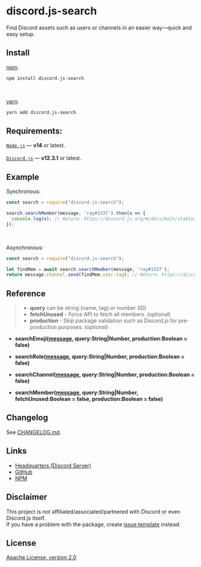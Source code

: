 # discord.js-search
Find Discord assets such as users or channels in an easier way—quick and easy setup.

## Install
[npm](https://www.npmjs.com/):
```bash
npm install discord.js-search
```

<br>

[yarn](https://yarnpkg.com/):
```bash
yarn add discord.js-search
```

## Requirements:
[`Node.js`](http://nodejs.org/) — **v14** or latest.
<br><br>
[`Discord.js`](https://discord.js.org/) — **v12.3.1** or latest.

## Example
Synchronous:
```js
const search = require("discord.js-search");

search.searchMember(message, 'ray#1337').then(x => {
  console.log(x); // Return: https://discord.js.org/#/docs/main/stable/class/GuildMember
});
```

<br>

Asynchronous:
```js
const search = require("discord.js-search");

let findMem = await search.searchMember(message, 'ray#1337');
return message.channel.send(findMem.user.tag); // Return: https://discord.js.org/#/docs/main/stable/class/GuildMember
```

## Reference
> - **query** can be string (name, tag) or number (ID)
> - **fetchUnused** - Force API to fetch all members. (optional)
> - **production** - Skip package validation such as Discord.js for pre-production purposes. (optional)

- **searchEmoji([message](https://discord.js.org/#/docs/main/stable/class/Message), query:String|Number, production:Boolean = false)**

- **searchRole([message](https://discord.js.org/#/docs/main/stable/class/Message), query:String|Number, production:Boolean = false)**

- **searchChannel([message](https://discord.js.org/#/docs/main/stable/class/Message), query:String|Number, production:Boolean = false)**

- **searchMember([message](https://discord.js.org/#/docs/main/stable/class/Message), query:String|Number, fetchUnused:Boolean = false, production:Boolean = false)**

## Changelog
See [CHANGELOG.md](CHANGELOG.md).

## Links
- [Headquarters (Discord Server)](https://blob-project.com/discord)
- [GitHub](https://github.com/Blob-Development/discord.js-search)
- [NPM](https://npmjs.com/package/discord.js-search)

## Disclaimer
This project is not affiliated/associated/partnered with Discord or even Discord.js itself. <br>
If you have a problem with the package, create [issue template](https://github.com/Blob-Development/discord.js-search/issues) instead.

## License
[Apache License, version 2.0](https://www.apache.org/licenses/LICENSE-2.0)
